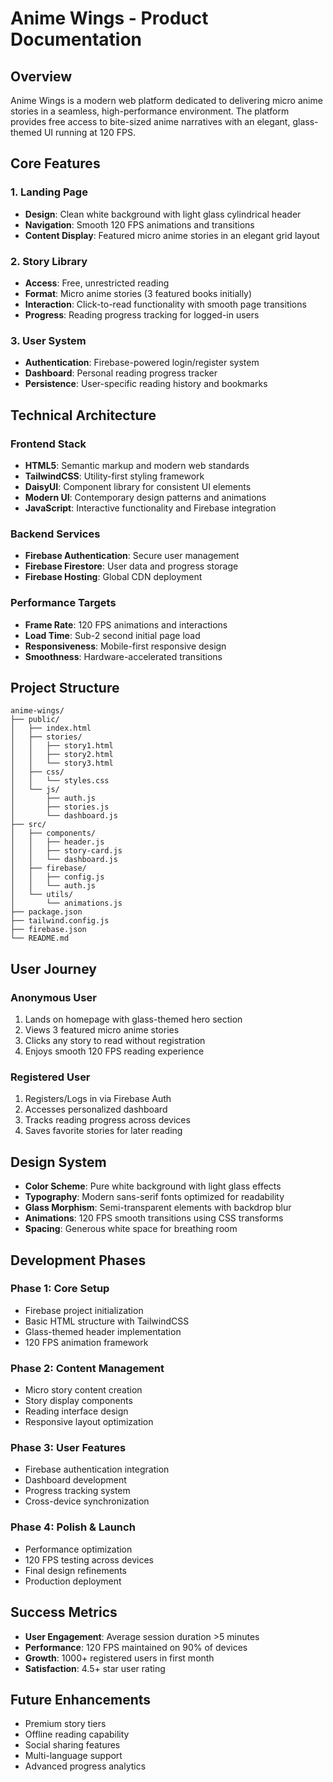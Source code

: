 # Anime Wings - Product Documentation

## Overview
Anime Wings is a modern web platform dedicated to delivering micro anime stories in a seamless, high-performance environment. The platform provides free access to bite-sized anime narratives with an elegant, glass-themed UI running at 120 FPS.

## Core Features

### 1. Landing Page
- **Design**: Clean white background with light glass cylindrical header
- **Navigation**: Smooth 120 FPS animations and transitions
- **Content Display**: Featured micro anime stories in an elegant grid layout

### 2. Story Library
- **Access**: Free, unrestricted reading
- **Format**: Micro anime stories (3 featured books initially)
- **Interaction**: Click-to-read functionality with smooth page transitions
- **Progress**: Reading progress tracking for logged-in users

### 3. User System
- **Authentication**: Firebase-powered login/register system
- **Dashboard**: Personal reading progress tracker
- **Persistence**: User-specific reading history and bookmarks

## Technical Architecture

### Frontend Stack
- **HTML5**: Semantic markup and modern web standards
- **TailwindCSS**: Utility-first styling framework
- **DaisyUI**: Component library for consistent UI elements
- **Modern UI**: Contemporary design patterns and animations
- **JavaScript**: Interactive functionality and Firebase integration

### Backend Services
- **Firebase Authentication**: Secure user management
- **Firebase Firestore**: User data and progress storage
- **Firebase Hosting**: Global CDN deployment

### Performance Targets
- **Frame Rate**: 120 FPS animations and interactions
- **Load Time**: Sub-2 second initial page load
- **Responsiveness**: Mobile-first responsive design
- **Smoothness**: Hardware-accelerated transitions

## Project Structure
```
anime-wings/
├── public/
│   ├── index.html
│   ├── stories/
│   │   ├── story1.html
│   │   ├── story2.html
│   │   └── story3.html
│   ├── css/
│   │   └── styles.css
│   └── js/
│       ├── auth.js
│       ├── stories.js
│       └── dashboard.js
├── src/
│   ├── components/
│   │   ├── header.js
│   │   ├── story-card.js
│   │   └── dashboard.js
│   ├── firebase/
│   │   ├── config.js
│   │   └── auth.js
│   └── utils/
│       └── animations.js
├── package.json
├── tailwind.config.js
├── firebase.json
└── README.md
```

## User Journey

### Anonymous User
1. Lands on homepage with glass-themed hero section
2. Views 3 featured micro anime stories
3. Clicks any story to read without registration
4. Enjoys smooth 120 FPS reading experience

### Registered User
1. Registers/Logs in via Firebase Auth
2. Accesses personalized dashboard
3. Tracks reading progress across devices
4. Saves favorite stories for later reading

## Design System
- **Color Scheme**: Pure white background with light glass effects
- **Typography**: Modern sans-serif fonts optimized for readability
- **Glass Morphism**: Semi-transparent elements with backdrop blur
- **Animations**: 120 FPS smooth transitions using CSS transforms
- **Spacing**: Generous white space for breathing room

## Development Phases

### Phase 1: Core Setup
- Firebase project initialization
- Basic HTML structure with TailwindCSS
- Glass-themed header implementation
- 120 FPS animation framework

### Phase 2: Content Management
- Micro story content creation
- Story display components
- Reading interface design
- Responsive layout optimization

### Phase 3: User Features
- Firebase authentication integration
- Dashboard development
- Progress tracking system
- Cross-device synchronization

### Phase 4: Polish & Launch
- Performance optimization
- 120 FPS testing across devices
- Final design refinements
- Production deployment

## Success Metrics
- **User Engagement**: Average session duration >5 minutes
- **Performance**: 120 FPS maintained on 90% of devices
- **Growth**: 1000+ registered users in first month
- **Satisfaction**: 4.5+ star user rating

## Future Enhancements
- Premium story tiers
- Offline reading capability
- Social sharing features
- Multi-language support
- Advanced progress analytics